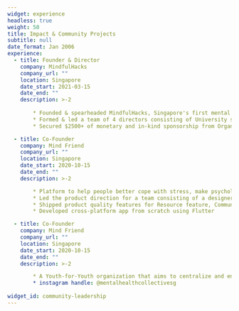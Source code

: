 ```yaml
---
widget: experience
headless: true
weight: 50
title: Impact & Community Projects
subtitle: null
date_format: Jan 2006
experience:
  - title: Founder & Director
    company: MindfulHacks
    company_url: ""
    location: Singapore
    date_start: 2021-03-15
    date_end: ""
    description: >-2
      
        * Founded & spearheaded MindfulHacks, Singapore's first mental health themed student run hackathon
        * Formed & led a team of 4 directors consisting of University students majoring in Computer Science and Business and a Polytechnic student majoring in Computer Engineering
        * Secured $2500+ of monetary and in-kind sponsorship from Organisations such as Safe Space and National Council of Social Service

  - title: Co-Founder
    company: Mind Friend
    company_url: ""
    location: Singapore
    date_start: 2020-10-15
    date_end: ""
    description: >-2

        * Platform to help people better cope with stress, make psychology more accessible through educational content, and create safe communities for users to confide with
        * Led the product direction for a team consisting of a designer, a psychology advisor and one other app developer
        * Shipped product quality features for Resource feature, Communities, and Cognitive Behavioural Therapy aided journaling to enable education, connection and emotional regulation on Mind Friend
        * Developed cross-platform app from scratch using Flutter

  - title: Co-Founder
    company: Mind Friend
    company_url: ""
    location: Singapore
    date_start: 2020-10-15
    date_end: ""
    description: >-2

        * A Youth-for-Youth organization that aims to centralize and enhance mental health efforts in Singapore
        * instagram handle: @mentalhealthcollectivesg
        
widget_id: community-leadership
---
```

